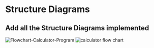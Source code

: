 # Structure Diagrams

## Add all the Structure Diagrams implemented
![Flowchart-Calculator-Program](https://user-images.githubusercontent.com/89696284/132350897-a16eb7bd-c0e7-4b90-9653-388bc6e5402f.png)
![calculator flow chart](https://user-images.githubusercontent.com/89696284/132351107-99d95469-eaeb-4470-ba62-d18342230684.png)
